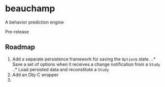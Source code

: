 # beauchamp
A behavior prediction engine

Pre-release

## Roadmap
1. Add a separate persistence framework for saving the `Option`s state.
..* Save a set of options when it receives a change notification from a `Study`
..* Load persisted data and reconstitute a `Study`
2. Add an Obj-C wrapper
3. 

